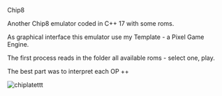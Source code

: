 Chip8

Another Chip8 emulator coded in C++ 17 with some roms.

As graphical interface this emulator use my Template - a Pixel Game Engine.

The first process reads in the folder all available roms - select one, play.

The best part was to interpret each OP ++

![chiplatettt](https://user-images.githubusercontent.com/17862708/217623239-778c45bd-ea21-4c85-8af5-f41c4c06db6c.png)

